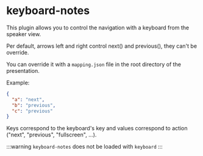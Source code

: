 # keyboard-notes

This plugin allows you to control the navigation with a keyboard from the speaker view.

Per default, arrows left and right control next() and previous(), they can't be override.

You can override it with a `mapping.json` file in the root directory of the presentation.

Example:

```json
{
  "a": "next",
  "b": "previous",
  "c": "previous"
}
```

Keys correspond to the keyboard's key and values correspond to action ("next", "previous", "fullscreen", ...).

:::warning
`keyboard-notes` does not be loaded with `keyboard`
:::
